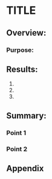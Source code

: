 # TITLE

## Overview:
### Purpose:


## Results:

1. 

2. 

3. 

## Summary:
### Point 1

### Point 2

## Appendix
 
